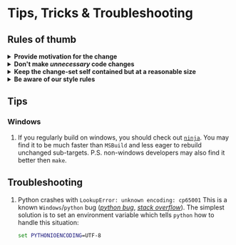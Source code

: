 # Tips, Tricks & Troubleshooting

## Rules of thumb

<details>
<summary><strong>Provide motivation for the change</strong></summary>
Try to explain why this change will make the code better. For example, does
it fix a bug, or is it a new feature, etc. This should be expressed in the
commit messages as well as in the PR description.
</details>
<details>
<summary><strong>Don't make <em>unnecessary</em> code changes</strong></summary>
<em>Unnecessary</em> code changes are changes made because of personal preference
or style. For example, renaming of variables or functions, adding or removing
white spaces, and reordering lines or whole code blocks. These sort of
changes should have a good reason since otherwise they cause unnecessary
<a href="https://blog.gitprime.com/why-code-churn-matters">"code churn"</a>.
As part of the project's strategy we maintain multiple release lines, code
churn might hinder back-porting changes to other lines. Also when you
change a line, your name will come up in `git blame` and shadow the name of
the previous author of that line.
</details>
<details>
<summary><strong>Keep the change-set self contained but at a reasonable size</strong></summary>
Use good judgment when making a big change. If a reason doesn't come to mind
but a very big change needs to be made, try to break it into smaller
pieces (still as self-contained as possible), and cross-reference them,
explicitly stating that they are dependent on each other.
</details>
<details>
<summary><strong>Be aware of our style rules</strong></summary>
As part of accepting a PR the changes <strong>must</strong> pass our linters.
<ul>
<li>For C++ we use Google's `cpplint` (with some adjustments) so following their
<a href="https://github.com/google/styleguide">style-guide</a> should make your code
compliant with our linter.</li>
<li>For JS we use this
<a hreaf="https://github.com/nodejs/node/blob/master/.eslintrc.yaml">rule-set</a>
for ESLint plus some of
<a href="https://github.com/nodejs/node/tree/master/tools/eslint-rules">our own custom rules</a>.</li>
<li>For markdown we have a <a href="https://github.com/nodejs/node/blob/master/doc/STYLE_GUIDE.md">style guide</a></li>
</ul>
</details>


## Tips

### Windows

1. If you regularly build on windows, you should check out [`ninja`]. You may
   find it to be much faster than `MSBuild` and less eager to rebuild unchanged
   sub-targets.
   P.S. non-windows developers may also find it better then `make`.

   [`ninja`]: ./building-node-with-ninja.md

<!--
## Tricks

TDB

-->
## Troubleshooting

1. Python crashes with `LookupError: unknown encoding: cp65001`
   This is a known `Windows`/`python` bug ([_python bug_][1],
   [_stack overflow_][2]). The simplest solution is to set an
   environment variable which tells `python` how to handle this situation:
   ```cmd
   set PYTHONIOENCODING=UTF-8
   ```

   [1]: http://bugs.python.org/issue1602    "python bug"
   [2]: http://stackoverflow.com/questions/878972/windows-cmd-encoding-change-causes-python-crash    "stack overflow"



